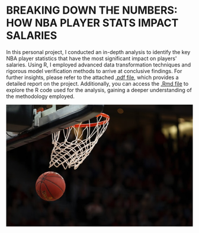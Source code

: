 # BREAKING DOWN THE NUMBERS: HOW NBA PLAYER STATS IMPACT SALARIES

In this personal project, I conducted an in-depth analysis to identify the key NBA player statistics that have the most significant impact on players' salaries. Using R, I employed advanced data transformation techniques and rigorous model verification methods to arrive at conclusive findings. For further insights, please refer to the attached [.pdf file](R_Abbasi_U_NBA_Player_Salaries.pdf), which provides a detailed report on the project. Additionally, you can access the [.Rmd file](Abbasi_U_P3.Rmd) to explore the R code used for the analysis, gaining a deeper understanding of the methodology employed.

<p align="center"><img src="P_NBA.jpg" /> </p>
